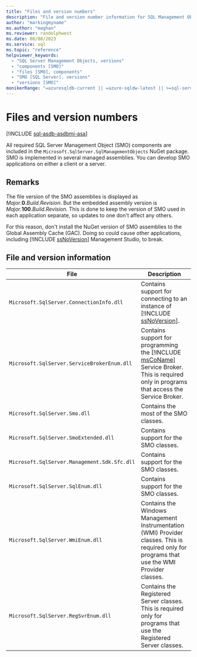 ```yaml
---
title: "Files and version numbers"
description: "File and version number information for SQL Management Objects (SMO)"
author: "markingmyname"
ms.author: "maghan"
ms.reviewer: randolphwest
ms.date: 08/08/2023
ms.service: sql
ms.topic: "reference"
helpviewer_keywords:
  - "SQL Server Management Objects, versions"
  - "components [SMO]"
  - "files [SMO], components"
  - "SMO [SQL Server], versions"
  - "versions [SMO]"
monikerRange: "=azuresqldb-current || =azure-sqldw-latest || >=sql-server-2016 || >=sql-server-linux-2017 || =azuresqldb-mi-current"
---
```

# Files and version numbers

[!INCLUDE [sql-asdb-asdbmi-asa](../../includes/applies-to-version/sql-asdb-asdbmi-asa.md)]

All required SQL Server Management Object (SMO) components are included in the `Microsoft.SqlServer.SqlManagementObjects` NuGet package. SMO is implemented in several managed assemblies. You can develop SMO applications on either a client or a server.

## Remarks

The file version of the SMO assemblies is displayed as *Major*.**0**.*Build*.*Revision*. But the embedded assembly version is *Major*.**100**.*Build*.*Revision*. This is done to keep the version of SMO used in each application separate, so updates to one don't affect any others.

For this reason, don't install the NuGet version of SMO assemblies to the Global Assembly Cache (GAC). Doing so could cause other applications, including [!INCLUDE [ssNoVersion](../../includes/ssnoversion-md.md)] Management Studio, to break.

## File and version information

| File | Description |
| --- | --- |
| `Microsoft.SqlServer.ConnectionInfo.dll` | Contains support for connecting to an instance of [!INCLUDE [ssNoVersion](../../includes/ssnoversion-md.md)]. |
| `Microsoft.SqlServer.ServiceBrokerEnum.dll` | Contains support for programming the [!INCLUDE [msCoName](../../includes/msconame-md.md)] Service Broker. This is required only in programs that access the Service Broker. |
| `Microsoft.SqlServer.Smo.dll` | Contains the most of the SMO classes. |
| `Microsoft.SqlServer.SmoExtended.dll` | Contains support for the SMO classes. |
| `Microsoft.SqlServer.Management.Sdk.Sfc.dll` | Contains support for the SMO classes. |
| `Microsoft.SqlServer.SqlEnum.dll` | Contains support for the SMO classes. |
| `Microsoft.SqlServer.WmiEnum.dll` | Contains the Windows Management Instrumentation (WMI) Provider classes. This is required only for programs that use the WMI Provider classes. |
| `Microsoft.SqlServer.RegSvrEnum.dll` | Contains the Registered Server classes. This is required only for programs that use the Registered Server classes. |
